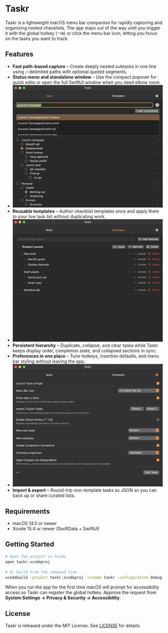 # Taskr

Taskr is a lightweight macOS menu bar companion for rapidly capturing and organizing nested checklists. The app stays out of the way until you trigger it with the global hotkey (`⌃⌥N`) or click the menu bar icon, letting you focus on the tasks you want to track.

## Features
- **Fast path-based capture** – Create deeply nested subtasks in one line using `/`-delimited paths with optional quoted segments.
- **Status menu and standalone window** – Use the compact popover for quick edits or open the full SwiftUI window when you need elbow room.
- ![Tasks view screenshot](docs/screenshots/01-Tasks.png)
- **Reusable templates** – Author checklist templates once and apply them to your live task list without duplicating work.
- ![Templates view screenshot](docs/screenshots/02-Templates.png)
- **Persistent hierarchy** – Duplicate, collapse, and clear tasks while Taskr keeps display order, completion state, and collapsed sections in sync.
- **Preferences in one place** – Tune hotkeys, insertion defaults, and menu bar styling without leaving the app.
- ![Settings view screenshot](docs/screenshots/03-Settings.png)
- **Import & export** – Round-trip non-template tasks as JSON so you can back up or share curated lists.

## Requirements
- macOS 14.0 or newer
- Xcode 15.4 or newer (SwiftData + SwiftUI)

## Getting Started
```bash
# Open the project in Xcode
open taskr.xcodeproj

# Or build from the command line
xcodebuild -project taskr.xcodeproj -scheme taskr -configuration Debug build
```

When you run the app for the first time macOS will prompt for accessibility access so Taskr can register the global hotkey. Approve the request from **System Settings → Privacy & Security → Accessibility**.

## License
Taskr is released under the MIT License. See [LICENSE](LICENSE) for details.
